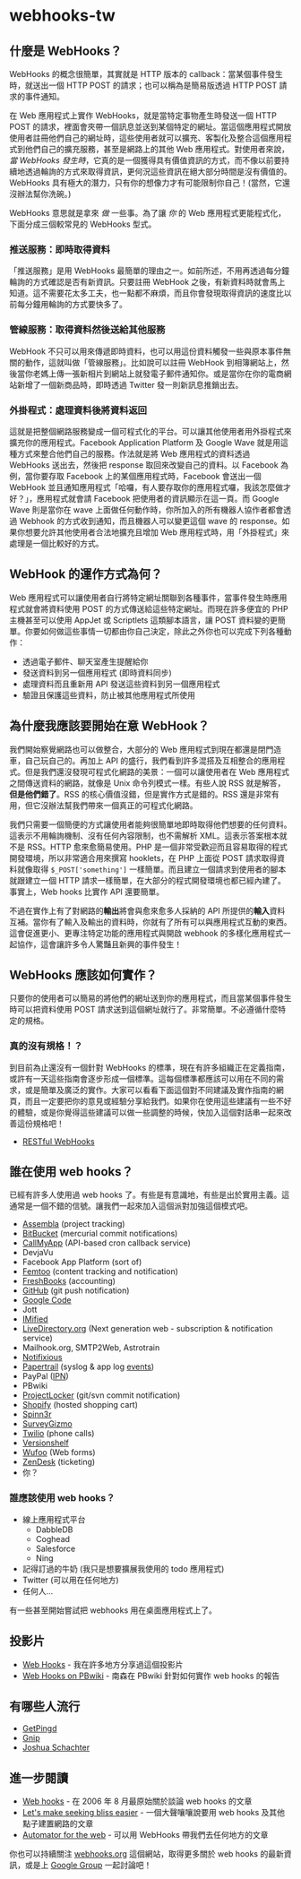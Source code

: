# webhooks-tw

## 什麼是 WebHooks？

WebHooks 的概念很簡單，其實就是 HTTP 版本的 callback：當某個事件發生時，就送出一個 HTTP POST 的請求；也可以稱為是簡易版透過 HTTP POST 請求的事件通知。

在 Web 應用程式上實作 WebHooks，就是當特定事物產生時發送一個 HTTP POST 的請求，裡面會夾帶一個訊息並送到某個特定的網址。當這個應用程式開放使用者註冊他們自己的網址時，這些使用者就可以擴充、客製化及整合這個應用程式到他們自己的擴充服務，甚至是網路上的其他 Web 應用程式。對使用者來說，_當 WebHooks 發生時_，它真的是一個獲得具有價值資訊的方式，而不像以前要持續地透過輪詢的方式來取得資訊，更何況這些資訊在絕大部分時間是沒有價值的。WebHooks 具有極大的潛力，只有你的想像力才有可能限制你自己！(當然，它還沒辦法幫你洗碗。)

WebHooks 意思就是拿來 _做_ 一些事。為了讓 _你_ 的 Web 應用程式更能程式化，下面分成三個較常見的 WebHooks 型式。

### 推送服務：即時取得資料

「推送服務」是用 WebHooks 最簡單的理由之一。如前所述，不用再透過每分鐘輪詢的方式確認是否有新資訊。只要註冊 WebHook 之後，有新資料時就會馬上知道。這不需要花太多工夫，也一點都不麻煩，而且你會發現取得資訊的速度比以前每分鐘用輪詢的方式要快多了。

### 管線服務：取得資料然後送給其他服務

WebHook 不只可以用來傳遞即時資料，也可以用這份資料觸發一些與原本事件無關的動作，這就叫做「管線服務」。比如說可以註冊 WebHook 到相簿網站上，然後當你老媽上傳一張新相片到網站上就發電子郵件通知你。或是當你在你的電商網站新增了一個新商品時，即時透過 Twitter 發一則新訊息推銷出去。

### 外掛程式：處理資料後將資料返回

這就是把整個網路服務變成一個可程式化的平台。可以讓其他使用者用外掛程式來擴充你的應用程式。Facebook Application Platform 及 Google Wave 就是用這種方式來整合他們自己的服務。作法就是將 Web 應用程式的資料透過 WebHooks 送出去，然後把 response 取回來改變自己的資料。以 Facebook 為例，當你要存取 Facebook 上的某個應用程式時，Facebook 會送出一個 WebHook 並且通知應用程式「哈囉，有人要存取你的應用程式囉，我該怎麼做才好？」，應用程式就會請 Facebook 把使用者的資訊顯示在這一頁。而 Google Wave 則是當你在 wave 上面做任何動作時，你所加入的所有機器人協作者都會透過 Webhook 的方式收到通知，而且機器人可以變更這個 wave 的 response。如果你想要允許其他使用者合法地擴充且增加 Web 應用程式時，用「外掛程式」來處理是一個比較好的方式。

## WebHook 的運作方式為何？

Web 應用程式可以讓使用者自行將特定網址關聯到各種事件，當事件發生時應用程式就會將資料使用 POST 的方式傳送給這些特定網址。而現在許多便宜的 PHP 主機甚至可以使用 AppJet 或 Scriptlets 這類腳本語言，讓 POST 資料變的更簡單。你要如何做這些事情一切都由你自己決定，除此之外你也可以完成下列各種動作：

* 透過電子郵件、聊天室產生提醒給你
* 發送資料到另一個應用程式 (即時資料同步)
* 處理資料而且重新用 API 發送這些資料到另一個應用程式
* 驗證且保護這些資料，防止被其他應用程式所使用

## 為什麼我應該要開始在意 WebHook？

我們開始察覺網路也可以做整合，大部分的 Web 應用程式到現在都還是閉門造車，自己玩自己的。再加上 API 的盛行，我們看到許多混搭及互相整合的應用程式。但是我們還沒發現可程式化網路的美景：一個可以讓使用者在 Web 應用程式之間傳送資料的網路，就像是 Unix 命令列模式一樣。有些人說 RSS 就是解答，**但是他們錯了**。RSS 的核心價值沒錯，但是實作方式是錯的。RSS 還是非常有用，但它沒辦法幫我們帶來一個真正的可程式化網路。

我們只需要一個簡便的方式讓使用者能夠很簡單地即時取得他們想要的任何資料。這表示不用輪詢機制、沒有任何內容限制，也不需解析 XML。這表示答案根本就不是 RSS。HTTP 愈來愈簡易使用。PHP 是一個非常受歡迎而且容易取得的程式開發環境，所以非常適合用來撰寫 hooklets，在 PHP 上面從 POST 請求取得資料就像取得 `$_POST['something']` 一樣簡單。而且建立一個請求到使用者的腳本就跟建立一個 HTTP 請求一樣簡單，在大部分的程式開發環境也都已經內建了。事實上，Web hooks 比實作 API 還要簡單。

不過在實作上有了對網路的**輸出**將會與愈來愈多人採納的 API 所提供的**輸入**資料互補。當你有了輸入及輸出的資料時，你就有了所有可以與應用程式互動的東西。這會促進更小、更專注特定功能的應用程式與開啟 webhook 的多樣化應用程式一起協作，這會讓許多令人驚豔且新興的事件發生！

## WebHooks 應該如何實作？

只要你的使用者可以簡易的將他們的網址送到你的應用程式，而且當某個事件發生時可以把資料使用 POST 請求送到這個網址就行了。非常簡單。不必遵循什麼特定的規格。

### 真的沒有規格！？

到目前為止還沒有一個針對 WebHooks 的標準，現在有許多組織正在定義指南，或許有一天這些指南會逐步形成一個標準。這每個標準都應該可以用在不同的需求，或是簡單及廣泛的實作。大家可以看看下面這個對不同建議及實作指南的網頁，而且一定要把你的意見或經驗分享給我們。如果你在使用這些建議有一些不好的體驗，或是你覺得這些建議可以做一些調整的時候，快加入這個對話串一起來改善這份規格吧！

* [RESTful WebHooks](https://webhooks.pbworks.com/w/page/13385128/RESTful%20WebHooks)

## 誰在使用 web hooks？

已經有許多人使用過 web hooks 了。有些是有意識地，有些是出於實用主義。這通常是一個不錯的信號。讓我們一起來加入這個派對加強這個模式吧。

* [Assembla](http://www.assembla.com/spaces/demostuff/webhook_tool) (project tracking)
* [BitBucket](http://www.bitbucket.org/) (mercurial commit notifications)
* [CallMyApp](http://callmyapp.com/) (API-based cron callback service)  
* DevjaVu
* Facebook App Platform (sort of)
* [Femtoo](http://www.femtoo.com/) (content tracking and notification)
* [FreshBooks](http://developers.freshbooks.com/blog/view/keep_in_sync_with_freshbooks_webhooks/) (accounting)
* [GitHub](http://github.com/guides/post-receive-hooks) (git push notification)
* [Google Code](http://code.google.com/p/support/wiki/PostCommitWebHooks)
* Jott
* [IMified](http://new.imified.com/developers/api)
* [LiveDirectory.org](http://livedirectory.org/) (Next generation web - subscription & notification service)
* Mailhook.org, SMTP2Web, Astrotrain
* [Notifixious](http://notifixio.us/)
* [Papertrail](http://papertrailapp.com/) (syslog & app log [events](http://help.papertrailapp.com/kb/how-it-works/web-hooks))
* PayPal ([IPN](https://www.paypal.com/ipn))
* PBwiki
* [ProjectLocker](http://blog.projectlocker.com/articles/2009/11/09/webhooks-land-at-projectlocker) (git/svn commit notification)
* [Shopify](http://wiki.shopify.com/WebHook) (hosted shopping cart)
* [Spinn3r](http://spinn3r.com/)
* [SurveyGizmo](http://www.surveygizmo.com/survey-blog/communicate-external-database-http-post/)
* [Twilio](http://www.twilio.com/) (phone calls)
* [Versionshelf](http://www.versionshelf.com/)
* [Wufoo](http://wufoo.com/2010/02/16/setup-webhooks-in-wufoo-to-get-push-notifications-to-your-apps/) (Web forms)
* [ZenDesk](http://www.zendesk.com/api/targets) (ticketing)
* 你？

### 誰應該使用 web hooks？

* 線上應用程式平台
    * DabbleDB
    * Coghead
    * Salesforce
    * Ning
* 記得訂過的牛奶 (我只是想要擴展我使用的 todo 應用程式)
* Twitter (可以用在任何地方)
* 任何人...

有一些甚至開始嘗試把 webhooks 用在桌面應用程式上了。

## 投影片

* [Web Hooks](http://www.slideshare.net/progrium/web-hooks) - 我在許多地方分享過這個投影片
* [Web Hooks on PBwiki](http://www.slideshare.net/guest7e115a/web-hooks-on-pbwiki) - 南森在 PBwiki 針對如何實作 web hooks 的報告
                    
## 有哪些人流行

* [GetPingd](http://groups.google.com/group/getpingd)
* [Gnip](http://www.gnipcentral.com/)
* [Joshua Schachter](http://joshua.schachter.org/2008/07/beyond-rest.html)

## 進一步閱讀

* [Web hooks](http://blogrium.com/?p=70) - 在 2006 年 8 月最原始關於談論 web hooks 的文章
* [Let's make seeking bliss easier](http://blogrium.com/2006/11/27/lets-make-seeking-bliss-easier/) - 一個大聲嚷嚷說要用 web hooks 及其他點子建置網路的文章
* [Automator for the web](http://blogrium.com/2006/12/27/automator-for-the-web/) - 可以用 WebHooks 帶我們去任何地方的文章

你也可以持續關注 [webhooks.org](http://webhooks.org/) 這個網站，取得更多關於 web hooks 的最新資訊，或是上 [Google Group](http://groups.google.com/group/webhooks) 一起討論吧！
